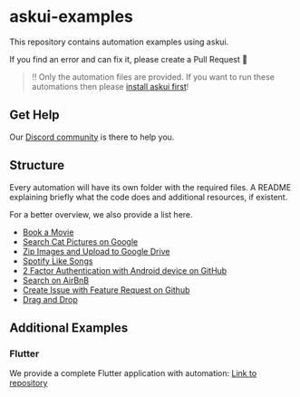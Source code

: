 # askui-examples

This repository contains automation examples using askui.

If you find an error and can fix it, please create a Pull Request 🥰

> ‼️ Only the automation files are provided. If you want to run these automations then please [install askui first](https://docs.askui.com/docs/general/Getting%20Started/getting-started)!

## Get Help
Our [Discord community](https://discord.gg/KFYJ5xuyBA) is there to help you.

## Structure
Every automation will have its own folder with the required files. A README explaining briefly what the code does and additional resources, if existent.

For a better overview, we also provide a list here.

* [Book a Movie](book-a-movie)
* [Search Cat Pictures on Google](search-cat-pictures)
* [Zip Images and Upload to Google Drive](zip-images-upload-google-drive)
* [Spotify Like Songs](spotify-like-songs)
* [2 Factor Authentication with Android device on GitHub](2-factor-authentication-android-github)
* [Search on AirBnB](search-airbnb)
* [Create Issue with Feature Request on Github](feature-request-issue-github)
* [Drag and Drop](drag-and-drop)

## Additional Examples

### Flutter
We provide a complete Flutter application with automation: [Link to repository](https://github.com/askui/flutter-example-automation)
